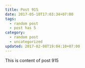 ```yaml
---
title: Post 915
date: 2017-05-10T17:03:34+07:00
tags:
  - random post
  - post has 5
category:
  - random post
  - uncategorized
updated: 2017-02-08T19:04:10+07:00
---
```

This is content of post 915